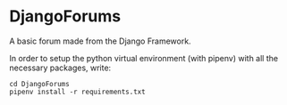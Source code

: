 # DjangoForums
A basic forum made from the Django Framework.

In order to setup the python virtual environment (with pipenv) with all the necessary packages, write:
```
cd DjangoForums
pipenv install -r requirements.txt
```
